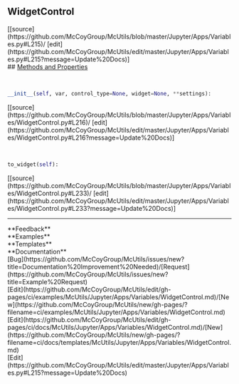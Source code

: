 ## <a id="McUtils.Jupyter.Apps.Variables.WidgetControl">WidgetControl</a> 

<div class="docs-source-link" markdown="1">
[[source](https://github.com/McCoyGroup/McUtils/blob/master/Jupyter/Apps/Variables.py#L215)/
[edit](https://github.com/McCoyGroup/McUtils/edit/master/Jupyter/Apps/Variables.py#L215?message=Update%20Docs)]
</div>









<div class="collapsible-section">
 <div class="collapsible-section collapsible-section-header" markdown="1">
## <a class="collapse-link" data-toggle="collapse" href="#methods" markdown="1"> Methods and Properties</a> <a class="float-right" data-toggle="collapse" href="#methods"><i class="fa fa-chevron-down"></i></a>
 </div>
 <div class="collapsible-section collapsible-section-body collapse show" id="methods" markdown="1">
 
<a id="McUtils.Jupyter.Apps.Variables.WidgetControl.__init__" class="docs-object-method">&nbsp;</a> 
```python
__init__(self, var, control_type=None, widget=None, **settings): 
```
<div class="docs-source-link" markdown="1">
[[source](https://github.com/McCoyGroup/McUtils/blob/master/Jupyter/Apps/Variables/WidgetControl.py#L216)/
[edit](https://github.com/McCoyGroup/McUtils/edit/master/Jupyter/Apps/Variables/WidgetControl.py#L216?message=Update%20Docs)]
</div>


<a id="McUtils.Jupyter.Apps.Variables.WidgetControl.to_widget" class="docs-object-method">&nbsp;</a> 
```python
to_widget(self): 
```
<div class="docs-source-link" markdown="1">
[[source](https://github.com/McCoyGroup/McUtils/blob/master/Jupyter/Apps/Variables/WidgetControl.py#L233)/
[edit](https://github.com/McCoyGroup/McUtils/edit/master/Jupyter/Apps/Variables/WidgetControl.py#L233?message=Update%20Docs)]
</div>
 </div>
</div>












---


<div markdown="1" class="text-secondary">
<div class="container">
  <div class="row">
   <div class="col" markdown="1">
**Feedback**   
</div>
   <div class="col" markdown="1">
**Examples**   
</div>
   <div class="col" markdown="1">
**Templates**   
</div>
   <div class="col" markdown="1">
**Documentation**   
</div>
   <div class="col" markdown="1">
   
</div>
   <div class="col" markdown="1">
   
</div>
   <div class="col" markdown="1">
   
</div>
</div>
  <div class="row">
   <div class="col" markdown="1">
[Bug](https://github.com/McCoyGroup/McUtils/issues/new?title=Documentation%20Improvement%20Needed)/[Request](https://github.com/McCoyGroup/McUtils/issues/new?title=Example%20Request)   
</div>
   <div class="col" markdown="1">
[Edit](https://github.com/McCoyGroup/McUtils/edit/gh-pages/ci/examples/McUtils/Jupyter/Apps/Variables/WidgetControl.md)/[New](https://github.com/McCoyGroup/McUtils/new/gh-pages/?filename=ci/examples/McUtils/Jupyter/Apps/Variables/WidgetControl.md)   
</div>
   <div class="col" markdown="1">
[Edit](https://github.com/McCoyGroup/McUtils/edit/gh-pages/ci/docs/McUtils/Jupyter/Apps/Variables/WidgetControl.md)/[New](https://github.com/McCoyGroup/McUtils/new/gh-pages/?filename=ci/docs/templates/McUtils/Jupyter/Apps/Variables/WidgetControl.md)   
</div>
   <div class="col" markdown="1">
[Edit](https://github.com/McCoyGroup/McUtils/edit/master/Jupyter/Apps/Variables.py#L215?message=Update%20Docs)   
</div>
   <div class="col" markdown="1">
   
</div>
   <div class="col" markdown="1">
   
</div>
   <div class="col" markdown="1">
   
</div>
</div>
</div>
</div>